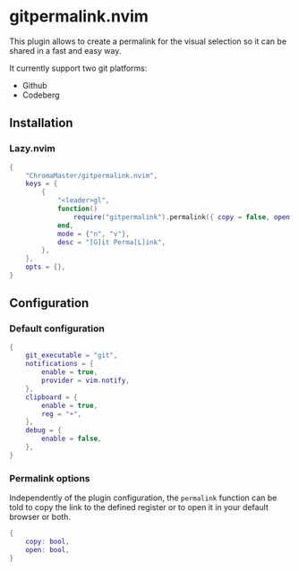 # gitpermalink.nvim

This plugin allows to create a permalink for the visual selection so it can be shared in a fast and easy way.

It currently support two git platforms:

- Github
- Codeberg

## Installation

### Lazy.nvim

```lua
{
	"ChromaMaster/gitpermalink.nvim",
	keys = {
		{
			"<leader>gl",
			function()
				require("gitpermalink").permalink({ copy = false, open = true })
			end,
			mode = {"n", "v"},
			desc = "[G]it Perma[L]ink",
		},
	},
	opts = {},
}
```

## Configuration

### Default configuration

```lua
{
	git_executable = "git",
	notifications = {
		enable = true,
		provider = vim.notify,
	},
	clipboard = {
		enable = true,
		reg = "+",
	},
	debug = {
		enable = false,
	},
}
```

### Permalink options

Independently of the plugin configuration, the `permalink` function can be told to copy the link to the defined register or to open it in your default browser or both.


```lua
{
    copy: bool,
    open: bool,
}
```
